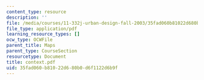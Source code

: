 ```yaml
---
content_type: resource
description: ''
file: /media/courses/11-332j-urban-design-fall-2003/35fad060b81022d680b0d6f1122d6b9f_context.pdf
file_type: application/pdf
learning_resource_types: []
ocw_type: OCWFile
parent_title: Maps
parent_type: CourseSection
resourcetype: Document
title: context.pdf
uid: 35fad060-b810-22d6-80b0-d6f1122d6b9f
---
```

